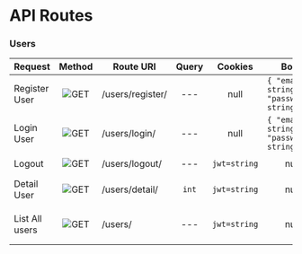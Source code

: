 # API Routes 

### Users
Request | Method | Route URI | Query | Cookies | Body | Response 
--- | --- | --- | --- | --- | --- |--- 
Register User |<div align="center">  ![GET](https://img.shields.io/badge/POST-yellow?style=flat) </div>| /users/register/ | <div align="center"> --- </div> | <div align="center">null</div> | ` { "email": string, "password": string } ` | ` {"id": int, "email": string} `
Login User |<div align="center">  ![GET](https://img.shields.io/badge/POST-yellow?style=flat) </div>| /users/login/ | <div align="center"> --- </div> | <div align="center">null</div> | ` { "email": string, "password": string } ` | ` { "jwt": string } `
Logout | <div align="center"> ![GET](https://img.shields.io/badge/GET-green?style=flat) </div>| /users/logout/ | <div align="center"> --- </div> | ` jwt=string ` | <div align="center">null</div> | ` {"message": string} `
Detail User | <div align="center"> ![GET](https://img.shields.io/badge/GET-green?style=flat) </div>| /users/detail/ |  <div align="center">` int `</div> | ` jwt=string ` | <div align="center">null</div> | ` {"id": int, "email": string} `
List All users | <div align="center"> ![GET](https://img.shields.io/badge/GET-green?style=flat) </div>| /users/ | <div align="center"> --- </div> | ` jwt=string ` | <div align="center">null</div> | ` [{"id": int, "email": string}] `